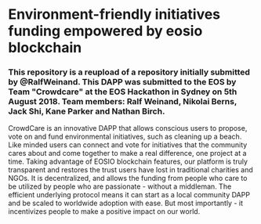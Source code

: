 # Environment-friendly initiatives funding empowered by eosio blockchain

### This repository is a reupload of a repository initially submitted by @RalfWeinand. This DAPP was submitted to the EOS by Team "Crowdcare" at the EOS Hackathon in Sydney on 5th August 2018. Team members: Ralf Weinand, Nikolai Berns, Jack Shi, Kane Parker and Nathan Birch. 

CrowdCare is an innovative DAPP that allows conscious users to propose, vote on and fund environmental initiatives, such as cleaning up a beach. Like minded users can connect and vote for initiatives that the community cares about and come together to make a real difference, one project at a time. Taking advantage of EOSIO blockchain features, our platform is truly transparent and restores the trust users have lost in traditional charities and NGOs. It is decentralized, and allows the funding from people who care to be utilized by people who are passionate - without a middleman. The efficient underlying protocol means it can start as a local community DAPP and be scaled to worldwide adoption with ease. But most importantly - it incentivizes people to make a positive impact on our world.
